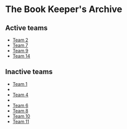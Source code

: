 # The Book Keeper's Archive

## Active teams
- [Team 2](./login.md)
- [Team 7](./login.md)
- [Team 9](./login.md)
- [Team 14](./team_14/team_14.md)

## Inactive teams
- [Team 1](./login.md)
- <Redacted>
- [Team 4](./login.md)
- <Redacted>
- [Team 6](./login.md)
- [Team 8](./login.md)
- [Team 10](./login.md)
- [Team 11](./login.md)
